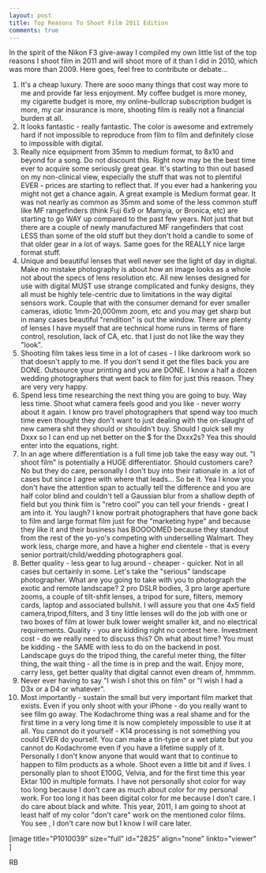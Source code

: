 ```yaml
---
layout: post
title: Top Reasons To Shoot Film 2011 Edition
comments: true
---
```

In the spirit of the Nikon F3 give-away I compiled my own little list of the top reasons I shoot film in 2011 and will shoot more of it than I did in 2010, which was more than 2009. Here goes, feel free to contribute or debate...
<ol>
	<li>It's a cheap luxury. There are sooo many things that cost way more to me and provide far less enjoyment. My coffee budget is more money, my cigarette budget is more, my online-bullcrap subscription budget is more, my car insurance is more, shooting film is really not a financial burden at all.</li>
	<li>It looks fantastic - really fantastic. The color is awesome and extremely hard if not impossible to reproduce from film to film and definitely close to impossible with digital.</li>
	<li>Really nice equipment from 35mm to medium format, to 8x10 and beyond for a song. Do not discount this. Right now may be the best time ever to acquire some seriously great gear. It's starting to thin out based on my non-clinical view, especially the stuff that was not to plentiful EVER - prices are starting to reflect that. If you ever had a hankering you might not get a chance again. A great example is Medium format gear. It was not nearly as common as 35mm and some of the less common stuff like MF rangefinders (think Fuji 6x9 or Mamyia, or Bronica, etc) are starting to go WAY up compared to the past few years. Not just that but there are a couple of newly manufactured MF rangefinders that cost LESS than some of the old stuff but they don't hold a candle to some of that older gear in a lot of ways. Same goes for the REALLY nice large format stuff.</li>
	<li>Unique and beautiful lenses that well never see the light of day in digital. Make no mistake photography is about how an image looks as a whole not about the specs of lens resolution etc. All new lenses designed for use with digital MUST use strange complicated and funky designs, they all must be highly tele-centric due to limitations in the way digital sensors work. Couple that with the consumer demand for ever smaller cameras, idiotic 1mm-20,000mm zoom, etc and you may get sharp but in many cases beautiful "rendition" is out the window. There are plenty of lenses I have myself that are technical home runs in terms of flare control, resolution, lack of CA, etc. that I just do not like the way they "look".</li>
	<li>Shooting film takes less time in a lot of cases - I like darkroom work so that doesn't apply to me. If you don't send it get the files back you are DONE. Outsource your printing and you are DONE. I know a half a dozen wedding photographers that went back to film for just this reason. They are very very happy.</li>
	<li>Spend less time researching the next thing you are going to buy. Way less time. Shoot what camera feels good and you like - never worry about it again. I know pro travel photographers that spend way too much time even thought they don't want to just dealing with the on-slaught of new camera shit they should or shouldn't buy. Should I quick sell my Dxxx so I can end up net better on the $ for the Dxxx2s? Yea this should enter into the equations, right.</li>
	<li>In an age where differentiation is a full time job take the easy way out. "I shoot film" is potentially a HUGE differentiator. Should customers care? No but they do care, personally I don't buy into their rationale in  a lot of cases but since I agree with where that leads... So be it. Yea I know you don't have the attention span to actually tell the difference and you are half color blind and couldn't tell a Gaussian blur from a shallow depth of field but you think film is "retro cool" you can tell your friends - great I am into it. You laugh? I know portrait photographers that have gone back to film and large format film just for the "marketing hype" and because they like it and their business has BOOOOMED because they standout from the rest of the yo-yo's competing with underselling Walmart. They work less, charge more, and have a higher end clientele - that is every senior portrait/child/wedding photographers goal.</li>
	<li>Better quality - less gear to lug around - cheaper - quicker. Not in all cases but certainly in some. Let's take the "serious" landscape photographer. What are you going to take with you to photograph the exotic and remote landscape? 2 pro DSLR bodies, 3 pro large aperture zooms, a couple of tilt-shfit lenses, a tripod for sure, filters, memory cards, laptop and associated bullshit. I will assure you that one 4x5 field camera,tripod,filters, and 3 tiny little lenses will do the job with one or two boxes of film at lower bulk lower weight smaller kit, and no electrical requirements. Quality - you are kidding right no contest here. Investment cost - do we really need to discuss this? Oh what about time? You must be kidding - the SAME with less to do on the backend in post. Landscape guys do the tripod thing, the careful meter thing, the filter thing, the wait thing - all the time is in prep and the wait. Enjoy more, carry less, get better quality that digital cannot even dream of, hmmmm.</li>
	<li>Never ever having to say "I wish I shot this on film" or "I wish I had a D3x or a D4 or whatever".</li>
	<li>Most importantly - sustain the small but very important film market that exists. Even if you only shoot with your iPhone - do you really want to see film go away. The Kodachrome thing was a real shame and for the first time in a very long time it is now completely impossible to use it at all. You cannot do it yourself - K14 processing is not something you could EVER do yourself. You can make a tin-type or a wet plate but you cannot do Kodachrome even if you have a lifetime supply of it. Personally I don't know anyone that would want that to continue to happen to film products as a whole. Shoot even a little bit and if lives. I personally plan to shoot E100G, Velvia, and for the first time this year Ektar 100 in multiple formats. I have not personally shot color for way too long because I don't care as much about color for my personal work. For too long it has been digital color for me because I don't care. I do care about black and white. This year, 2011, I am going to shoot at least half of my color "don't care" work on the mentioned color films. You see , I don't care now but I know I will care later.</li>
</ol>
[image title="P1010039" size="full" id="2825" align="none" linkto="viewer" ]

RB